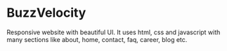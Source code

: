 # BuzzVelocity

Responsive website with beautiful UI. It uses html, css and javascript with many sections like about, home, contact, faq, career, blog etc.
